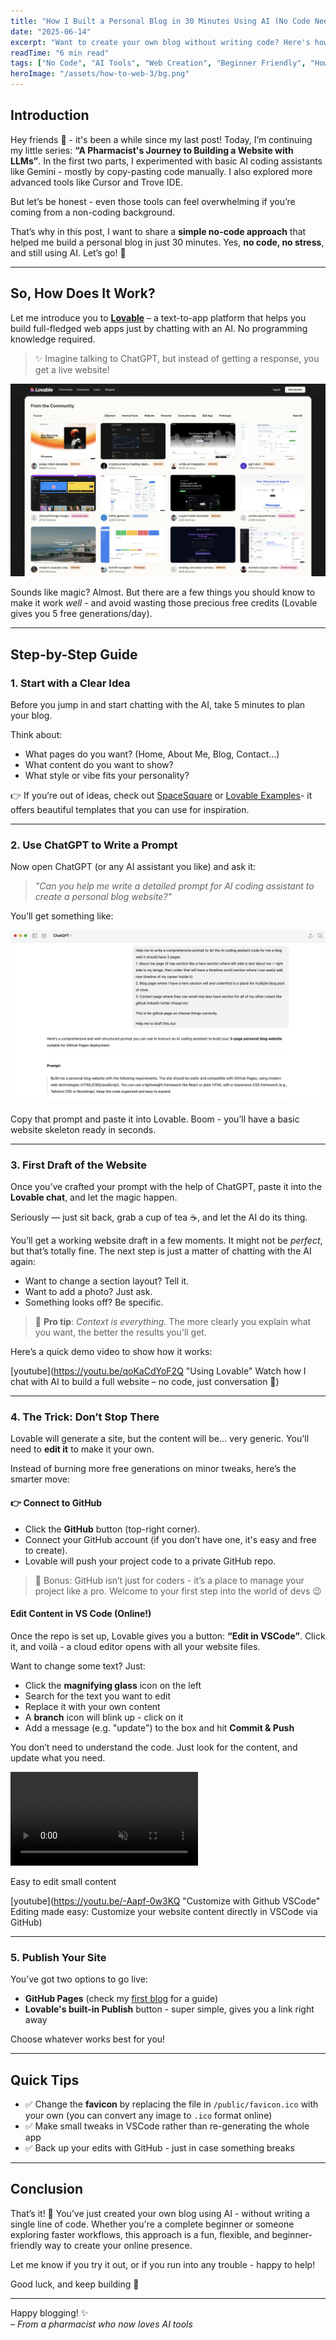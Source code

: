 ```yaml
---
title: "How I Built a Personal Blog in 30 Minutes Using AI (No Code Needed)"
date: "2025-06-14"
excerpt: "Want to create your own blog without writing code? Here's how I used an AI assistant and a tool called Lovable to get my personal website live - in under 30 minutes!"
readTime: "6 min read"
tags: ["No Code", "AI Tools", "Web Creation", "Beginner Friendly", "How To"]
heroImage: "/assets/how-to-web-3/bg.png"
---
```


## Introduction

Hey friends 👋 - it's been a while since my last post! Today, I’m continuing my little series: **“A Pharmacist's Journey to Building a Website with LLMs”**. In the first two parts, I experimented with basic AI coding assistants like Gemini - mostly by copy-pasting code manually. I also explored more advanced tools like Cursor and Trove IDE.

But let’s be honest - even those tools can feel overwhelming if you’re coming from a non-coding background.

That’s why in this post, I want to share a **simple no-code approach** that helped me build a personal blog in just 30 minutes. Yes, **no code, no stress**, and still using AI. Let’s go! 🚀

---

## So, How Does It Work?

Let me introduce you to **[Lovable](https://lovable.dev/)** – a text-to-app platform that helps you build full-fledged web apps just by chatting with an AI. No programming knowledge required.

> ✨ Imagine talking to ChatGPT, but instead of getting a response, you get a live website!

![Lovable UI](/assets/how-to-web-3/lovable-ui.png)

Sounds like magic? Almost. But there are a few things you should know to make it work *well* - and avoid wasting those precious free credits (Lovable gives you 5 free generations/day).

---

## Step-by-Step Guide

### 1. Start with a Clear Idea

Before you jump in and start chatting with the AI, take 5 minutes to plan your blog.

Think about:

- What pages do you want? (Home, About Me, Blog, Contact…)
- What content do you want to show?
- What style or vibe fits your personality?

👉 If you’re out of ideas, check out [SpaceSquare](https://spacesquare.io/) or [Lovable Examples](https://lovable.dev/)- it offers beautiful templates that you can use for inspiration.

---

### 2. Use ChatGPT to Write a Prompt

Now open ChatGPT (or any AI assistant you like) and ask it:

> _"Can you help me write a detailed prompt for AI coding assistant to create a personal blog website?"_

You’ll get something like:

![Example Image](/assets/how-to-web-3/chatgpt-prompt.png)

Copy that prompt and paste it into Lovable. Boom - you’ll have a basic website skeleton ready in seconds.

---

### 3. First Draft of the Website

Once you’ve crafted your prompt with the help of ChatGPT, paste it into the **Lovable chat**, and let the magic happen.

Seriously — just sit back, grab a cup of tea ☕, and let the AI do its thing.

You’ll get a working website draft in a few moments. It might not be *perfect*, but that’s totally fine. The next step is just a matter of chatting with the AI again:

- Want to change a section layout? Tell it.
- Want to add a photo? Just ask.
- Something looks off? Be specific.

> 🧠 **Pro tip**: *Context is everything.* The more clearly you explain what you want, the better the results you'll get.

Here’s a quick demo video to show how it works:

[youtube](https://youtu.be/qoKaCdYoF2Q "Using Lovable" Watch how I chat with AI to build a full website – no code, just conversation 💬)

---

### 4. The Trick: Don’t Stop There

Lovable will generate a site, but the content will be… very generic. You'll need to **edit it** to make it your own.

Instead of burning more free generations on minor tweaks, here’s the smarter move:

#### 👉 Connect to GitHub

- Click the **GitHub** button (top-right corner).
- Connect your GitHub account (if you don’t have one, it's easy and free to create).
- Lovable will push your project code to a private GitHub repo.

> 🧠 Bonus: GitHub isn’t just for coders - it’s a place to manage your project like a pro. Welcome to your first step into the world of devs 😉

#### Edit Content in VS Code (Online!)

Once the repo is set up, Lovable gives you a button: **“Edit in VSCode”**. Click it, and voilà - a cloud editor opens with all your website files.

Want to change some text? Just:

- Click the **magnifying glass** icon on the left
- Search for the text you want to edit
- Replace it with your own content
- A **branch** icon will blink up - click on it
- Add a message (e.g. "update") to the box and hit **Commit & Push**

You don’t need to understand the code. Just look for the content, and update what you need.

<div class="video-container">
    <video controls autoplay muted loop>
        <source src="/assets/how-to-web-3/lovable-use.mov" type="video/mp4">
        Your browser does not support the video tag.
    </video>
    <p class="video-caption">Easy to edit small content</p>
</div>

[youtube](https://youtu.be/-Aapf-0w3KQ "Customize with Github VSCode" Editing made easy: Customize your website content directly in VSCode via GitHub)

---

### 5. Publish Your Site

You’ve got two options to go live:

- **GitHub Pages** (check my [first blog](#) for a guide)
- **Lovable's built-in Publish** button - super simple, gives you a link right away

Choose whatever works best for you!

---

## Quick Tips

- ✅ Change the **favicon** by replacing the file in `/public/favicon.ico` with your own (you can convert any image to `.ico` format online)
- ✅ Make small tweaks in VSCode rather than re-generating the whole app
- ✅ Back up your edits with GitHub - just in case something breaks

---

## Conclusion

That’s it! 🎉 You’ve just created your own blog using AI - without writing a single line of code. Whether you're a complete beginner or someone exploring faster workflows, this approach is a fun, flexible, and beginner-friendly way to create your online presence.

Let me know if you try it out, or if you run into any trouble - happy to help!

Good luck, and keep building 💪

---

Happy blogging! ✨  
– *From a pharmacist who now loves AI tools*
